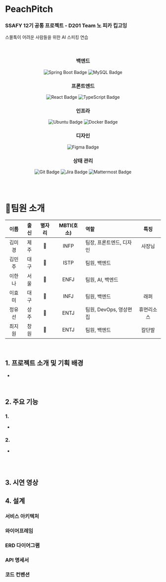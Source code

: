 # PeachPitch
### SSAFY 12기 공통 프로젝트 - D201 Team 노 피카 킵고잉
스몰톡이 어려운 사람들을 위한 AI 스피킹 연습

<br>


<center>

### 백엔드
![Spring Boot Badge](https://img.shields.io/badge/Spring%20Boot-6DB33F?logo=springboot&logoColor=fff&style=flat-square)
![MySQL Badge](https://img.shields.io/badge/MySQL-4479A1?logo=mysql&logoColor=fff&style=flat-square)


### 프론트엔드
![React Badge](https://img.shields.io/badge/React-61DAFB?logo=react&logoColor=000&style=flat-square)
![TypeScript Badge](https://img.shields.io/badge/TypeScript-3178C6?logo=typescript&logoColor=fff&style=flat-square)

### 인프라
![Ubuntu Badge](https://img.shields.io/badge/Ubuntu-E95420?logo=ubuntu&logoColor=fff&style=flat-square)
![Docker Badge](https://img.shields.io/badge/Docker-2496ED?logo=docker&logoColor=fff&style=flat-square)

### 디자인
![Figma Badge](https://img.shields.io/badge/Figma-F24E1E?logo=figma&logoColor=fff&style=flat-square)


### 상태 관리
![Git Badge](https://img.shields.io/badge/Git-F05032?logo=git&logoColor=fff&style=flat-square)
![Jira Badge](https://img.shields.io/badge/Jira-0052CC?logo=jira&logoColor=fff&style=flat-square)
![Mattermost Badge](https://img.shields.io/badge/Mattermost-0058CC?logo=mattermost&logoColor=fff&style=flat-square)

</center>

<br>
<br>


# 📌팀원 소개

| 이름   |  출신 | 별자리 | MBTI(호소) | 역할         | 특징 |
| :--: |  :--: |:--: |:--: | :-- | :--: |
| 김미경 |  제주 | 👭 | INFP | 팀장, 프론트엔드, 디자인 |   사장님   |
| 김민주 |  대구 | 🍶 | ISTP | 팀원, 백엔드 |      |
| 이한나 |  서울 | 🐂 | ENFJ | 팀원, AI, 백엔드 |      |
| 이효미 |  대구 | 👩 | INFJ | 팀원, 백엔드 |   래퍼   |
| 정유선 |  상주 | 👭 | ENTJ | 팀원, DevOps, 영상편집 |   휴먼리소스   |
| 최지원 |  창원 | 🐂 | ENTJ | 팀원, 백엔드 |   칼단발   |
<br>

## 1. 프로젝트 소개 및 기획 배경

- 

<br>

## 2. 주요 기능

### 1. 
- 

### 2. 
- 

<br>
<br>


## 3. 시연 영상



## 4. 설계

### 서비스 아키텍처

### 와이어프레임

### ERD 다이어그램

### API 명세서

### 코드 컨벤션


<br>
<br>
